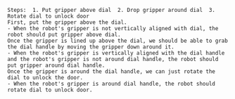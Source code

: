 
    Steps:  1. Put gripper above dial  2. Drop gripper around dial  3. Rotate dial to unlock door 
    First, put the gripper above the dial.
    - When the robot's gripper is not vertically aligned with dial, the robot should put gripper above dial.
    Once the gripper is lined up above the dial, we should be able to grab the dial handle by moving the gripper down around it.
    - When the robot's gripper is vertically aligned with the dial handle and the robot's gripper is not around dial handle, the robot should put gripper around dial handle.
    Once the gripper is around the dial handle, we can just rotate the dial to unlock the door.
    - When the robot's gripper is around dial handle, the robot should rotate dial to unlock door.